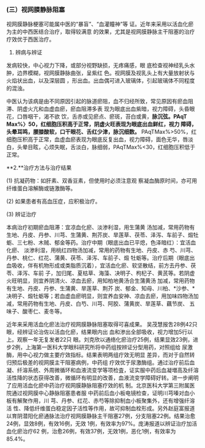 ### (三）视网膜静脉阻塞

视网膜静脉梗塞可能属中医的“暴盲”、“血灌瞳神”等 证。近年来采用以活血化瘀为主的中西医结合治疗，取得较满意 的效果，尤其是视网膜静脉主干阻塞的治疗疗效优于西医治疗。

1. 辨病与辨证 

发病较快，中心视力下降，或部分视野缺损，无疼痛感，眼 底检查视神经乳头水肿，边界模糊，视网膜静脉曲张，呈紫红 色。视网膜及视乳头上有大量放射状与火焰状出血，以及深层圆  ，形出血。出血偶可进入玻璃体，引起玻璃体不同程度的混浊。

中医认为该病是由不同原因引起的脉道瘀阻，血不归经所致，常见原因有瘀血阻滞、阴虚火亢和血虚血瘀，瘀血阻滞多表 现为眼底出血紫暗，视力障碍，头昏眼花，口唇咽干，渴不欲  饮，舌赤或见瘀点、瘀斑，苔白或黄，**脉沉弦。**PAqT Max%〉50，红细胞压积高于正常，阴虚火旺表现为眼底出血鲜红，视力 障碍，头晕耳鸣，腰膝酸软，口干眼花、舌红少津，脉沉**细数。** PAqTMax%>50%，红细胞压积高于正常，血虚血瘀表现为眼底反复出血，视力障碍，面色无华，唇淡白，头晕目眩，心烦失眠，舌淡白，脉细弱，PAqTMax%<30，红细胞压积低于正常。  

 **2.**治疗方法与治疗结果

(1)    抗凝药物：如肝素、双香豆素，但使用时必须注意观  察凝血酶原时间，亦可用纤维蛋白溶解酶或链激酶等。

(2)      如果患者有高血压症，应积极治疗。 

(3)      辨证治疗  

本病治疗初期瘀血阻滞：宜凉血化瘀、淡渗利湿，用生蒲黄 汤加减，常用药物有生地、丹皮、丹参、川芎、生蒲黄、荆芥炭、旱莲草、茯苓、泽泻、车前子、煅牡蛎、三七粉、木贼、郁金等药。治疗中期（眼底出血已平熄，色泽暗红）：宜活血化瘀、 淡渗利湿，用桃红四物汤加减，常用的药物有生地、丹皮、赤  芍、川芎、丹参、桃仁、红花、蒲黄、茯苓、泽泻、车前子、煅  牡蛎等。治疗后期（眼底出血吸收，伴有机物形成或类脂质沉着），宜活血化瘀、软坚散结，前方去丹参、茯苓、泽泻、车前  子，加归尾、夏枯草、海藻、决明子、枸杞子、黄芪等。若阴虚 火旺明显，则宜养阴清火、凉血去瘀，用知柏地黄汤合生蒲黄汤 加减，常用药物有生地、丹皮、丹参、生蒲黄、旱莲草、荆芥 炭、郁金、知母、川柏、*沙参、*决明子、煅牡蛎等；若血虚血瘀明显，则宜养血安神、凉血去瘀，用加味四物汤加减，常用药物有生地、丹皮、白芍、川芎、阿胶、蒲黄炭、旱莲草、藕节炭、  五味子、酸枣仁、麦冬等。

  近年来采用活血化瘀法治疗视网膜静脉阻塞取得可喜成果。  吴茂慧报吿28例42只眼，经辨证论治佐以活血化瘀，结果眼内出 血和渗出全部吸收，视力增加5行以上。观察一年无复发者22只 眼。刘克欣以通络化瘀治疗25例，结果显效23例，进步2例，上海第一医科大学眼科研究所将中药组按辨证分型用药，对照组给  尿激酶，用中心视力做主要疔效指标。结果表明两组疔效无明显 差异，而对于自然转归预后极差的视网膜主干阻塞病例，中药组 疗效优于尿激酶组。通过治疗前后血凝、纤溶系统、外周微循环和血液流变学等项检査，证实服中药后血凝増高及纤溶活性降的状态获得改善，微循环有明显的改善，血液流变学障碍好转。进一步阐明了应用活血化瘀中药治疗视网膜静脉阻塞疗效的机 制。北京医科大学第三附属医院通过视网膜中心静脉阻塞患者服  中药前后血小板电镜检查，证明川芎嗪对血小板有解聚作用，川 芎、丹参、红花、赤芍等除抑制血小板聚集外，还有增强纤溶活 性、降低纤维蛋白稳定因子活性等作用，故可抑制血栓形成。另外赵庭富报道以育阴潜阳化瘀通脉法治疗视网膜静脉主干阻塞27例，分支阻塞22例。结果治愈24例，显效8例，有效16例，无效 1例，有效率为97%。庞涛报道以辨证治疗加活血化瘀治疗62 例，治愈26例，有效37例，无效1例，恶化1例，有效率为 85.4%。
